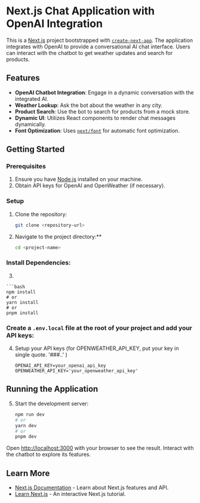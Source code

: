 # Next.js Chat Application with OpenAI Integration

This is a [Next.js](https://nextjs.org/) project bootstrapped with [`create-next-app`](https://github.com/vercel/next.js/tree/canary/packages/create-next-app). The application integrates with OpenAI to provide a conversational AI chat interface. Users can interact with the chatbot to get weather updates and search for products.

## Features

- **OpenAI Chatbot Integration**: Engage in a dynamic conversation with the integrated AI.
- **Weather Lookup**: Ask the bot about the weather in any city.
- **Product Search**: Use the bot to search for products from a mock store.
- **Dynamic UI**: Utilizes React components to render chat messages dynamically.
- **Font Optimization**: Uses [`next/font`](https://nextjs.org/docs/basic-features/font-optimization) for automatic font optimization.

## Getting Started

### Prerequisites

1. Ensure you have [Node.js](https://nodejs.org/) installed on your machine.
2. Obtain API keys for OpenAI and OpenWeather (if necessary).

### Setup

1. Clone the repository:
   ```bash
   git clone <repository-url>

2. Navigate to the project directory:**
   ```bash
   cd <project-name>

### Install Dependencies:
3. 

    ```bash
    npm install
    # or
    yarn install
    # or
    pnpm install

### Create a `.env.local` file at the root of your project and add your API keys:
4. Setup your API keys (for OPENWEATHER_API_KEY, put your key in single quote. '###..' )
    ```plaintext
    OPENAI_API_KEY=your_openai_api_key
    OPENWEATHER_API_KEY='your_openweather_api_key'

## Running the Application

5. Start the development server:

    ```bash
    npm run dev
    # or
    yarn dev
    # or
    pnpm dev


Open [http://localhost:3000](http://localhost:3000) with your browser to see the result. Interact with the chatbot to explore its features.

## Learn More

- [Next.js Documentation](https://nextjs.org/docs) - Learn about Next.js features and API.
- [Learn Next.js](https://nextjs.org/learn) - An interactive Next.js tutorial.

